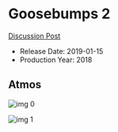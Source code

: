 # Goosebumps 2

[Discussion Post](https://www.avsforum.com/threads/bass-eq-for-filtered-movies.2995212/post-57408846)

* Release Date: 2019-01-15
* Production Year: 2018

## Atmos

![img 0](https://i.imgur.com/5LtY2OX.jpg)

![img 1](https://i.imgur.com/VOyOESy.jpg)

